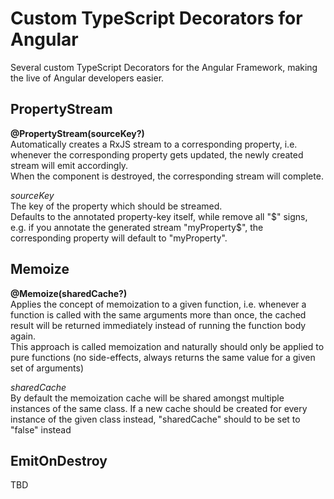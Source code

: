 # Custom TypeScript Decorators for Angular

Several custom TypeScript Decorators for the Angular Framework, making the live of Angular developers easier.

## PropertyStream

<b>@PropertyStream(sourceKey?)</b><br>
Automatically creates a RxJS stream to a corresponding property,
i.e. whenever the corresponding property gets updated, the newly created stream will emit accordingly.<br>
When the component is destroyed, the corresponding stream will complete.

<i>sourceKey</i><br>
The key of the property which should be streamed.<br> 
Defaults to the annotated property-key itself, while remove all "$" signs,
e.g. if you annotate the generated stream "myProperty$", the corresponding property will default to "myProperty".

## Memoize

<b>@Memoize(sharedCache?)</b><br>
Applies the concept of memoization to a given function, i.e. whenever a function is called with the same arguments more than once, the cached result will be returned immediately instead of
running the function body again.<br>
This approach is called memoization and naturally should only be applied to pure functions (no side-effects, always returns the same 
value for a given set of arguments)

<i>sharedCache</i><br>
By default the memoization cache will be shared amongst multiple instances of the same class.
If a new cache should be created for every instance of the given class instead, "sharedCache" should to be set to "false" instead

## EmitOnDestroy

TBD
